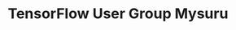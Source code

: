 ---
title : "TensorFlow User Group Mysuru"
logo : "assets/images/community_partners/TFUGS_Mysuru.png"
twitter : "MysuruTfug"
website: "https://www.meetup.com/TFUG-Mysuru/"
---